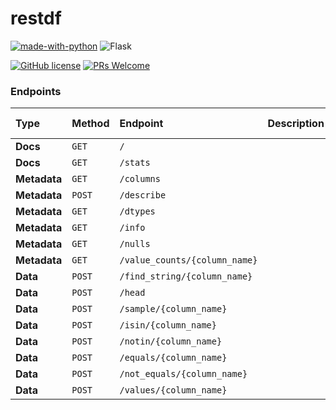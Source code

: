# restdf

[![made-with-python](https://img.shields.io/badge/Made%20with-Python-1f425f.svg?style=for-the-badge&logo=appveyor)](https://www.python.org/)
![Flask](https://img.shields.io/badge/flask-%23000.svg?style=for-the-badge&logo=flask&logoColor=white)

[![GitHub license](https://img.shields.io/badge/license-MIT-brightgreen?style=flat-square)](https://github.com/Mukhopadhyay/restdf/blob/master/LICENSE)
[![PRs Welcome](https://img.shields.io/badge/PRs-welcome-brightgreen.svg?style=flat-square)](http://makeapullrequest.com)

### Endpoints
|**Type**|**Method**|**Endpoint**|**Description**|**Request Body**|
|:-------|:---------|:------------|:--------------|:----------------|
|**Docs**|`GET`|`/`|||
|**Docs**|`GET`|`/stats`|||
|**Metadata**|`GET`|`/columns`|||
|**Metadata**|`POST`|`/describe`|||
|**Metadata**|`GET`|`/dtypes`|||
|**Metadata**|`GET`|`/info`|||
|**Metadata**|`GET`|`/nulls`|||
|**Metadata**|`GET`|`/value_counts/{column_name}`|||
|**Data**|`POST`|`/find_string/{column_name}`|||
|**Data**|`POST`|`/head`|||
|**Data**|`POST`|`/sample/{column_name}`|||
|**Data**|`POST`|`/isin/{column_name}`|||
|**Data**|`POST`|`/notin/{column_name}`|||
|**Data**|`POST`|`/equals/{column_name}`|||
|**Data**|`POST`|`/not_equals/{column_name}`|||
|**Data**|`POST`|`/values/{column_name}`|||
